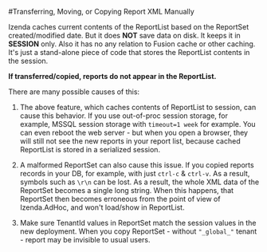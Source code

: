 #Transferring, Moving, or Copying Report XML Manually

Izenda caches current contents of the ReportList based on the ReportSet created/modified date. But it does **NOT** save data on disk. It keeps it in **SESSION** only. Also it has no any relation to Fusion cache or other caching. It's just a stand-alone piece of code that stores the ReportList contents in the session.

**If transferred/copied, reports do not appear in the ReportList.**

There are many possible causes of this:

1) The above feature, which caches contents of ReportList to session, can cause this behavior. If you use out-of-proc session storage, for example, MSSQL session storage with ``timeout=1 week`` for example. You can even reboot the web server - but when you open a browser, they will still not see the new reports in your report list, because cached ReportList is stored in a serialized session. 

2) A malformed ReportSet can also cause this issue. If you copied reports records in your DB, for example, with just ``ctrl-c`` & ``ctrl-v``. As a result, symbols such as ``\r\n`` can be lost. As a result, the whole XML data of the ReportSet becomes a single long string. When this happens, that ReportSet then becomes erroneous from the point of view of Izenda.AdHoc, and won't load/show in ReportList.

3) Make sure TenantId values in ReportSet match the session values in the new deployment. When you copy ReportSet - without ``"_global_"`` tenant - report may be invisible to usual users.